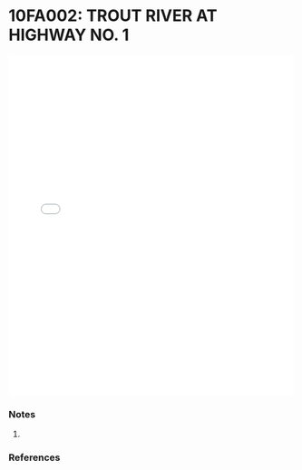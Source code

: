 # 10FA002: TROUT RIVER AT HIGHWAY NO. 1

<iframe src="/_static/stations/10FA002_fdc.html" width="100%" height="600" frameborder="0"></iframe>

### Notes
1. 

### References

